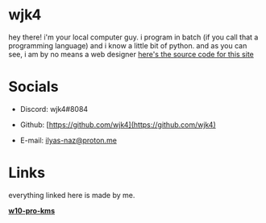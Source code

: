 # **wjk4**
hey there! i'm your local computer guy. i program in batch (if you call that a programming language) and i know a little bit of python. and as you can see, i am by no means a web designer [here's the source code for this site](https://github.com/wjk4/wjk4.github.io)

# **Socials**

- Discord: wjk4#8084

- Github: [https://github.com/wjk4](https://github.com/wjk4)

- E-mail: ilyas-naz@proton.me

# Links
everything linked here is made by me.

  **[w10-pro-kms](https://github.com/wjk4/w10-pro-kms)**
  
  
  
  
  
  
  
  
